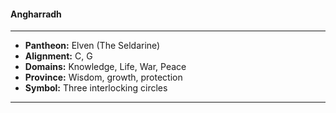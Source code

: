 #### Angharradh
___

- **Pantheon:** Elven (The Seldarine)
- **Alignment:** C, G
- **Domains:** Knowledge, Life, War, Peace
- **Province:** Wisdom, growth, protection
- **Symbol:** Three interlocking circles
___
